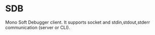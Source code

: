 # SDB

Mono Soft Debugger client. It supports socket and stdin,stdout,stderr communication (server or CLI).